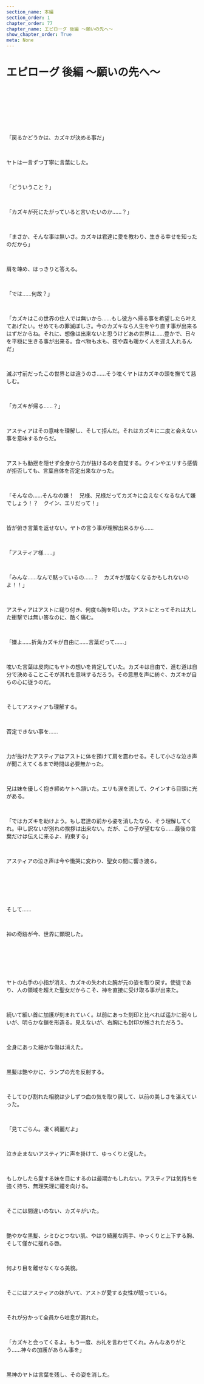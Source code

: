 ```yaml
---
section_name: 本編
section_order: 1
chapter_order: 77
chapter_name: エピローグ 後編 〜願いの先へ〜
show_chapter_order: True
meta: None
---
```


# エピローグ 後編 〜願いの先へ〜
<div class="novel_view" id="novel_honbun">
 <p id="L1">
 </p>
 <p id="L2">
  <br/>
 </p>
 <p id="L3">
  <br/>
 </p>
 <p id="L4">
  <br/>
 </p>
 <p id="L5">
  <br/>
 </p>
 <p id="L6">
  「戻るかどうかは、カズキが決める事だ」
 </p>
 <p id="L7">
  <br/>
 </p>
 <p id="L8">
  ヤトは一言ずつ丁寧に言葉にした。
 </p>
 <p id="L9">
  <br/>
 </p>
 <p id="L10">
  「どういうこと？」
 </p>
 <p id="L11">
  <br/>
 </p>
 <p id="L12">
  「カズキが死にたがっていると言いたいのか……？」
 </p>
 <p id="L13">
  <br/>
 </p>
 <p id="L14">
  「まさか、そんな事は無いさ。カズキは君達に愛を教わり、生きる幸せを知ったのだから」
 </p>
 <p id="L15">
  <br/>
 </p>
 <p id="L16">
  肩を竦め、はっきりと答える。
 </p>
 <p id="L17">
  <br/>
 </p>
 <p id="L18">
  「では……何故？」
 </p>
 <p id="L19">
  <br/>
 </p>
 <p id="L20">
  「カズキはこの世界の住人では無いから……もし彼方へ帰る事を希望したら叶えてあげたい。せめてもの罪滅ぼしさ。今のカズキなら人生をやり直す事が出来るはずだからね。それに、想像は出来ないと思うけどあの世界は……豊かで、日々を平穏に生きる事が出来る。食べ物も水も、夜や森も暖かく人を迎え入れるんだ」
 </p>
 <p id="L21">
  <br/>
 </p>
 <p id="L22">
  滅ぶ寸前だったこの世界とは違うのさ……そう呟くヤトはカズキの頭を撫でて慈しむ。
 </p>
 <p id="L23">
  <br/>
 </p>
 <p id="L24">
  「カズキが帰る……？」
 </p>
 <p id="L25">
  <br/>
 </p>
 <p id="L26">
  アスティアはその意味を理解し、そして拒んだ。それはカズキに二度と会えない事を意味するからだ。
 </p>
 <p id="L27">
  <br/>
 </p>
 <p id="L28">
  アストも動揺を隠せず全身から力が抜けるのを自覚する。クインやエリすら感情が拒否しても、言葉自体を否定出来なかった。
 </p>
 <p id="L29">
  <br/>
 </p>
 <p id="L30">
  「そんなの……そんなの嫌！　兄様、兄様だってカズキに会えなくなるなんて嫌でしょう！？　クイン、エリだって！」
 </p>
 <p id="L31">
  <br/>
 </p>
 <p id="L32">
  皆が俯き言葉を返せない。ヤトの言う事が理解出来るから……
 </p>
 <p id="L33">
  <br/>
 </p>
 <p id="L34">
  「アスティア様……」
 </p>
 <p id="L35">
  <br/>
 </p>
 <p id="L36">
  「みんな……なんで黙っているの……？　カズキが居なくなるかもしれないのよ！！」
 </p>
 <p id="L37">
  <br/>
 </p>
 <p id="L38">
  アスティアはアストに縋り付き、何度も胸を叩いた。アストにとってそれは大した衝撃では無い筈なのに、酷く痛む。
 </p>
 <p id="L39">
  <br/>
 </p>
 <p id="L40">
  「嫌よ……折角カズキが自由に……言葉だって……」
 </p>
 <p id="L41">
  <br/>
 </p>
 <p id="L42">
  呟いた言葉は皮肉にもヤトの想いを肯定していた。カズキは自由で、進む道は自分で決めることこそが其れを意味するだろう。その意思を声に紡ぐ、カズキが自らの心に従うのだ。
 </p>
 <p id="L43">
  <br/>
 </p>
 <p id="L44">
  そしてアスティアも理解する。
 </p>
 <p id="L45">
  <br/>
 </p>
 <p id="L46">
  否定できない事を……
 </p>
 <p id="L47">
  <br/>
 </p>
 <p id="L48">
  力が抜けたアスティアはアストに体を預けて肩を震わせる。そして小さな泣き声が聞こえてくるまで時間は必要無かった。
 </p>
 <p id="L49">
  <br/>
 </p>
 <p id="L50">
  兄は妹を優しく抱き締めヤトへ頷いた。エリも涙を流して、クインすら目頭に光がある。
 </p>
 <p id="L51">
  <br/>
 </p>
 <p id="L52">
  「ではカズキを助けよう。もし君達の前から姿を消したなら、そう理解してくれ。申し訳ないが別れの挨拶は出来ない。だが、この子が望むなら……最後の言葉だけは伝えに来るよ、約束する」
 </p>
 <p id="L53">
  <br/>
 </p>
 <p id="L54">
  アスティアの泣き声は今や慟哭に変わり、聖女の間に響き渡る。
 </p>
 <p id="L55">
  <br/>
 </p>
 <p id="L56">
  <br/>
 </p>
 <p id="L57">
  <br/>
 </p>
 <p id="L58">
  そして……
 </p>
 <p id="L59">
  <br/>
 </p>
 <p id="L60">
  神の奇跡が今、世界に顕現した。
 </p>
 <p id="L61">
  <br/>
 </p>
 <p id="L62">
  <br/>
 </p>
 <p id="L63">
  <br/>
 </p>
 <p id="L64">
  ヤトの右手の小指が消え、カズキの失われた腕が元の姿を取り戻す。使徒であり、人の領域を超えた聖女だからこそ、神を直接に受け取る事が出来た。
 </p>
 <p id="L65">
  <br/>
 </p>
 <p id="L66">
  続いて細い首に加護が刻まれていく。以前にあった刻印と比べれば遥かに弱々しいが、明らかな鎖を形造る。見えないが、右胸にも封印が施されただろう。
 </p>
 <p id="L67">
  <br/>
 </p>
 <p id="L68">
  全身にあった細かな傷は消えた。
 </p>
 <p id="L69">
  <br/>
 </p>
 <p id="L70">
  黒髪は艶やかに、ランプの光を反射する。
 </p>
 <p id="L71">
  <br/>
 </p>
 <p id="L72">
  そしてひび割れた相貌は少しずつ血の気を取り戻して、以前の美しさを湛えていった。
 </p>
 <p id="L73">
  <br/>
 </p>
 <p id="L74">
  「見てごらん。凄く綺麗だよ」
 </p>
 <p id="L75">
  <br/>
 </p>
 <p id="L76">
  泣き止まないアスティアに声を掛けて、ゆっくりと促した。
 </p>
 <p id="L77">
  <br/>
 </p>
 <p id="L78">
  もしかしたら愛する妹を目にするのは最期かもしれない。アスティアは気持ちを強く持ち、無理矢理に瞳を向ける。
 </p>
 <p id="L79">
  <br/>
 </p>
 <p id="L80">
  そこには間違いのない、カズキがいた。
 </p>
 <p id="L81">
  <br/>
 </p>
 <p id="L82">
  艶やかな黒髪、シミひとつない肌、やはり綺麗な両手、ゆっくりと上下する胸、そして僅かに揺れる唇。
 </p>
 <p id="L83">
  <br/>
 </p>
 <p id="L84">
  何より目を離せなくなる美貌。
 </p>
 <p id="L85">
  <br/>
 </p>
 <p id="L86">
  そこにはアスティアの妹がいて、アストが愛する女性が眠っている。
 </p>
 <p id="L87">
  <br/>
 </p>
 <p id="L88">
  それが分かって全員から吐息が漏れた。
 </p>
 <p id="L89">
  <br/>
 </p>
 <p id="L90">
  「カズキと会ってくるよ。もう一度、お礼を言わせてくれ。みんなありがとう……神々の加護があらん事を」
 </p>
 <p id="L91">
  <br/>
 </p>
 <p id="L92">
  黒神のヤトは言葉を残し、その姿を消した。
 </p>
 <p id="L93">
  <br/>
 </p>
 <p id="L94">
  <br/>
 </p>
 <p id="L95">
  <br/>
 </p>
 <p id="L96">
  <br/>
 </p>
 <p id="L97">
  <br/>
 </p>
 <p id="L98">
  <br/>
 </p>
 <p id="L99">
  <br/>
 </p>
 <p id="L100">
  <br/>
 </p>
 <p id="L101">
  <br/>
 </p>
 <p id="L102">
  <br/>
 </p>
 <p id="L103">
  <br/>
 </p>
 <p id="L104">
  <br/>
 </p>
 <p id="L105">
  <br/>
 </p>
 <p id="L106">
  <br/>
 </p>
 <p id="L107">
  <br/>
 </p>
 <p id="L108">
  <br/>
 </p>
 <p id="L109">
  <br/>
 </p>
 <p id="L110">
  「ヤト……」
 </p>
 <p id="L111">
  <br/>
 </p>
 <p id="L112">
  カズキは蹲っていた道から体を起こした。
 </p>
 <p id="L113">
  <br/>
 </p>
 <p id="L114">
  そこはヤトとカズキが初めて会った路地裏だった。遠くにネオンの光もある。周囲にはゴミが散乱し、頭上の街灯はジジジと点滅を繰り返している。
 </p>
 <p id="L115">
  <br/>
 </p>
 <p id="L116">
  向こうから長身の男が歩いて来て、カズキはそちらを見たのだ。
 </p>
 <p id="L117">
  <br/>
 </p>
 <p id="L118">
  まるで焼き直しだが、違いは明らかだった。
 </p>
 <p id="L119">
  <br/>
 </p>
 <p id="L120">
  周囲に藤堂達三人のチンピラは転がっていないし、ヤトの髪は薄い金で真の顔そのままだ。胡散臭い黒髪でもなく、皮肉めいた笑みも張り付いてない。そして現実感が薄く、あの白い世界に似た場所なのだと分かった。
 </p>
 <p id="L121">
  <br/>
 </p>
 <p id="L122">
  何よりカズキの身体は小さな少女で、紺色した星空のワンピースを着ている。髪を触れば懐かしい髪飾りが揺れるのだ。
 </p>
 <p id="L123">
  <br/>
 </p>
 <p id="L124">
  記憶には思い出が残り、唇にはアストの柔らかな口付けの感触があった。思わず指を添え、僅かに赤らむ。不快感は無い。
 </p>
 <p id="L125">
  <br/>
 </p>
 <p id="L126">
  はっきりと憶えている。
 </p>
 <p id="L127">
  <br/>
 </p>
 <p id="L128">
  優しいロザリー
 </p>
 <p id="L129">
  <br/>
 </p>
 <p id="L130">
  可愛らしいアスティア
 </p>
 <p id="L131">
  <br/>
 </p>
 <p id="L132">
  クインやエリも
 </p>
 <p id="L133">
  <br/>
 </p>
 <p id="L134">
  他にも沢山の人々
 </p>
 <p id="L135">
  <br/>
 </p>
 <p id="L136">
  「アスト……」
 </p>
 <p id="L137">
  <br/>
 </p>
 <p id="L138">
  カズキは自分の在りようが変化している事を改めて自覚する。そしてそれが嫌じゃない。
 </p>
 <p id="L139">
  <br/>
 </p>
 <p id="L140">
  ふと自分の口から言葉が紡がれているのに気付いた。その声は間違いなく少女のもので……少しだけ低いけど、可愛らしい声。
 </p>
 <p id="L141">
  <br/>
 </p>
 <p id="L142">
  「カズキ、久しぶりだね。この路地で君に殴られたのが随分昔に感じるよ」
 </p>
 <p id="L143">
  <br/>
 </p>
 <p id="L144">
  「久しぶり……だね」
 </p>
 <p id="L145">
  <br/>
 </p>
 <p id="L146">
  もう黒い憎悪は感じない。ヤトに対する警戒も、自らの絶望すらも。
 </p>
 <p id="L147">
  <br/>
 </p>
 <p id="L148">
  「先ずは謝らせて欲しい、本当に済まなかった。君の意思を無視して僕の世界に飛ばしてしまった。そして刻印を刻み、多くの痛みと血を……」
 </p>
 <p id="L149">
  <br/>
 </p>
 <p id="L150">
  「ヤト、謝る必要、無い。
  <ruby>
   私
   <rp>
    (
   </rp>
   <rt>
    ・
   </rt>
   <rp>
    )
   </rp>
  </ruby>
  <ruby>
   な
   <rp>
    (
   </rp>
   <rt>
    ・
   </rt>
   <rp>
    )
   </rp>
  </ruby>
  <ruby>
   ら
   <rp>
    (
   </rp>
   <rt>
    ・
   </rt>
   <rp>
    )
   </rp>
  </ruby>
  大丈夫……」
 </p>
 <p id="L151">
  <br/>
 </p>
 <p id="L152">
  カズキは言葉が上手く操れないと知る。何やら少し制限を感じるのだ。それが言語不覚の刻印と直ぐに理解し、同時に階位も掴んだ。
 </p>
 <p id="L153">
  <br/>
 </p>
 <p id="L154">
  「聖女の刻印を封印する為、再び呪鎖を刻んだ。僕の責任だ……だけど刻印を消す事はしない。幾らでも罵ってくれていいよ」
 </p>
 <p id="L155">
  <br/>
 </p>
 <p id="L156">
  直ぐに首を横に振り、慈愛に溢れた瞳を向けた。そこには責める意思も、そして怒りも無い。
 </p>
 <p id="L157">
  <br/>
 </p>
 <p id="L158">
  「すまない……そして改めて感謝を。僕達の世界を救ってくれた。どうお礼を言ったらいいか……人の世界ではどうするのか、こんな時は自分の権能が恨めしいよ」
 </p>
 <p id="L159">
  <br/>
 </p>
 <p id="L160">
  漸く皮肉めいた笑みが浮かんだ。だけどヤトの皮肉はカズキには向いてはいない。
 </p>
 <p id="L161">
  <br/>
 </p>
 <p id="L162">
  「ヤト、言った。救いに、なる、と。その通り、だった……よ」
 </p>
 <p id="L163">
  <br/>
 </p>
 <p id="L164">
  カズキは全てを理解していた。刻印の意味も、ヤトの気持ちも、魔獣の存在も、聖女の在り様も。
 </p>
 <p id="L165">
  <br/>
 </p>
 <p id="L166">
  だから心は穏やかなままだ。
 </p>
 <p id="L167">
  <br/>
 </p>
 <p id="L168">
  寧ろ安らぎを感じる。元の世界の元の自分ならば決して知る事は無かっただろう。
 </p>
 <p id="L169">
  <br/>
 </p>
 <p id="L170">
  アスティアの様にとは言えないが、花が咲く様に笑う。
 </p>
 <p id="L171">
  <br/>
 </p>
 <p id="L172">
  「綺麗だ……美しい女の子になったね。正に聖女、何処までも深い慈愛を感じるよ。昔に在った白神を思い出す……もしかしたら君は……あの白神の生まれ変わりなのかもしれないね……不思議だ」
 </p>
 <p id="L173">
  <br/>
 </p>
 <p id="L174">
  カズキは首を傾げ、どうしたの？と聞いている。そこに言葉は無いが直ぐに分かるのだ。
 </p>
 <p id="L175">
  <br/>
 </p>
 <p id="L176">
  「ふふ、何でもないよ。しかし何で此処なんだい？　君ならもっと他の場所を用意出来ただろうに」
 </p>
 <p id="L177">
  <br/>
 </p>
 <p id="L178">
  「そろそろ、来る、知った。だから」
 </p>
 <p id="L179">
  <br/>
 </p>
 <p id="L180">
  「だからここ？　君らしいのかな……そうだ、要るかい？」
 </p>
 <p id="L181">
  <br/>
 </p>
 <p id="L182">
  懐から器用に煙草を取り出し、ヤトはグイとカズキに向けた。出会った時カズキが煙草を探していたからだ。ご丁寧にメンソールじゃないキツイものだった。親切なのか皮肉なのか分からないが、ヤトに悪戯じみた表情は見えない。
 </p>
 <p id="L183">
  <br/>
 </p>
 <p id="L184">
  「要らない……お酒、は？」
 </p>
 <p id="L185">
  <br/>
 </p>
 <p id="L186">
  「ああ、酒好きの酔いどれ聖女だったね。ちょっと待って……」
 </p>
 <p id="L187">
  <br/>
 </p>
 <p id="L188">
  ふと見ればその両手にはグラスが二つ。琥珀色の液体に丸い氷が浮かんでいる。薄く陽炎の様にユラユラと琥珀が揺れて、それがカズキの好きな酒と知れた。
 </p>
 <p id="L189">
  <br/>
 </p>
 <p id="L190">
  ニコリと笑い、小さな両手で受け取る。
 </p>
 <p id="L191">
  <br/>
 </p>
 <p id="L192">
  側から見れば背の高い男と少女が薄汚い路地裏で酒を酌み交わす姿に違和感が湧くだろう。だが今は二人しかいない。キンッとグラスを重ね、同時に口を付ける。
 </p>
 <p id="L193">
  <br/>
 </p>
 <p id="L194">
  「悪いけど酔わないからね？　これは本当のお酒じゃないから……」
 </p>
 <p id="L195">
  <br/>
 </p>
 <p id="L196">
  聞いているのかいないのか、カズキは気にせず、嬉しそうに喉を鳴らしている。
 </p>
 <p id="L197">
  <br/>
 </p>
 <p id="L198">
  「美味し」
 </p>
 <p id="L199">
  <br/>
 </p>
 <p id="L200">
  どうやらお気に召した様で、ヤトは安堵する。
 </p>
 <p id="L201">
  <br/>
 </p>
 <p id="L202">
  「それは良かった。もう煙草は要らないのかい？」
 </p>
 <p id="L203">
  <br/>
 </p>
 <p id="L204">
  両手でグラスを持ったままコクリと小さく頷くカズキは、何処から見ても可愛らしい少女だった。そのグラスを満たす液体が酒でなければもっと良かったかもしれない。
 </p>
 <p id="L205">
  <br/>
 </p>
 <p id="L206">
  「そうか。野暮だったかな」
 </p>
 <p id="L207">
  <br/>
 </p>
 <p id="L208">
  「ふふふ……でも、ありがと」
 </p>
 <p id="L209">
  <br/>
 </p>
 <p id="L210">
  ヤトは神でありながら聖女の美しさに目を奪われた。それ程にカズキの笑顔は綺麗だったのだ。
 </p>
 <p id="L211">
  <br/>
 </p>
 <p id="L212">
  「……やはり聖女は凄いね、びっくりだ」
 </p>
 <p id="L213">
  <br/>
 </p>
 <p id="L214">
  肩を竦めて表情を変える。今から大事な話をするのだから当然だろう。
 </p>
 <p id="L215">
  <br/>
 </p>
 <p id="L216">
  「カズキ……君に話がある」
 </p>
 <p id="L217">
  <br/>
 </p>
 <p id="L218">
  「はい」
 </p>
 <p id="L219">
  <br/>
 </p>
 <p id="L220">
  二人の手からグラスは消え、そしてそれを驚きもしない。
 </p>
 <p id="L221">
  <br/>
 </p>
 <p id="L222">
  「生きる世界を選んで欲しい。どちらを選んでも僕は全てを賭けて助けるつもりだ。君には幸せになって欲しいからね」
 </p>
 <p id="L223">
  <br/>
 </p>
 <p id="L224">
  身体は既に修復し、いつでも目を覚ませる。青年に戻す事も出来るし、元の世界なら刻印の力も消える。言語不覚も今の様に君を邪魔したりしない。心の平穏は勿論そのまま、安らぎも幸せな記憶もしっかりと残るから安心して欲しい。
 </p>
 <p id="L225">
  <br/>
 </p>
 <p id="L226">
  もう一度人生をやり直す事だって可能だろうし、出来るだけ援助するから。
 </p>
 <p id="L227">
  <br/>
 </p>
 <p id="L228">
  そう説明を尽くしたヤトは口を噤む。
 </p>
 <p id="L229">
  <br/>
 </p>
 <p id="L230">
  聞いていたカズキは、瞳を伏せて静かな吐息を吐いた。そして周囲を見回すと、積み重ねた段ボールに腰を下ろしてユラユラと体を揺らした。
 </p>
 <p id="L231">
  <br/>
 </p>
 <p id="L232">
  「不思議、まるで……本物」
 </p>
 <p id="L233">
  <br/>
 </p>
 <p id="L234">
  「ああ」
 </p>
 <p id="L235">
  <br/>
 </p>
 <p id="L236">
  サワサワと段ボールを撫で、もう一度瞳を伏せる。
 </p>
 <p id="L237">
  <br/>
 </p>
 <p id="L238">
  「私の、知ってる、でしょ？」
 </p>
 <p id="L239">
  <br/>
 </p>
 <p id="L240">
  「まさか……僕にそんな力は無いよ。過去と違って人の心は水の様に揺蕩い、空の様に色を変える。それは世界を
  <ruby>
   違え
   <rp>
    (
   </rp>
   <rt>
    たがえ
   </rt>
   <rp>
    )
   </rp>
  </ruby>
  ても一緒だと学んだからね」
 </p>
 <p id="L241">
  <br/>
 </p>
 <p id="L242">
  「そう？」
 </p>
 <p id="L243">
  <br/>
 </p>
 <p id="L244">
  「間違いない、ホントだ」
 </p>
 <p id="L245">
  <br/>
 </p>
 <p id="L246">
  翡翠色の瞳を向け、その小さな唇で言葉を紡ぐ。
 </p>
 <p id="L247">
  <br/>
 </p>
 <p id="L248">
  「私の願い……それは……」
 </p>
 <p id="L249">
  <br/>
 </p>
 <p id="L250">
  <br/>
 </p>
 <p id="L251">
  <br/>
 </p>
 <p id="L252">
  <br/>
 </p>
 <p id="L253">
  <br/>
 </p>
 <p id="L254">
  <br/>
 </p>
 <p id="L255">
  <br/>
 </p>
 <p id="L256">
  <br/>
 </p>
 <p id="L257">
  <br/>
 </p>
 <p id="L258">
  <br/>
 </p>
 <p id="L259">
  <br/>
 </p>
 <p id="L260">
  <br/>
 </p>
 <p id="L261">
  <br/>
 </p>
 <p id="L262">
  <br/>
 </p>
 <p id="L263">
  <br/>
 </p>
 <p id="L264">
  <br/>
 </p>
 <p id="L265">
  <br/>
 </p>
 <p id="L266">
  <br/>
 </p>
 <p id="L267">
  <br/>
 </p>
 <p id="L268">
  <br/>
 </p>
 <p id="L269">
  <br/>
 </p>
 <p id="L270">
  <br/>
 </p>
 <p id="L271">
  <br/>
 </p>
 <p id="L272">
  <br/>
 </p>
 <p id="L273">
  <br/>
 </p>
 <p id="L274">
  <br/>
 </p>
 <p id="L275">
  <br/>
 </p>
 <p id="L276">
  <br/>
 </p>
 <p id="L277">
  ○ ○ ○ ○ ○ ○ ○ ○ ○ ○ ○ ○ ○ ○
 </p>
 <p id="L278">
  <br/>
 </p>
 <p id="L279">
  <br/>
 </p>
 <p id="L280">
  <br/>
 </p>
 <p id="L281">
  <br/>
 </p>
 <p id="L282">
  <br/>
 </p>
 <p id="L283">
  <br/>
 </p>
 <p id="L284">
  ヤトが姿を消してから時間はそう経っていない。
 </p>
 <p id="L285">
  <br/>
 </p>
 <p id="L286">
  クインが先ほど継ぎ足した暖炉の薪がパチリと弾け、アスティアは其方を見た。その暖炉の上にはカズキのナイフが飾られていて、澄んだ翡翠の色を思い出させる。
 </p>
 <p id="L287">
  <br/>
 </p>
 <p id="L288">
  でも、横たわるカズキの目蓋は閉じたまま。
 </p>
 <p id="L289">
  <br/>
 </p>
 <p id="L290">
  今にも消えてしまいそうで、アスティアは抱き締めたくなる。でも、触れた瞬間にフッといなくなったらと、直ぐ近くで見守るくらいしか出来ない。隣にはアストがいて、きっと同じ気持ちなのだと思った。その視線は決してカズキから離れたりせず、その想いの強さを理解させる。
 </p>
 <p id="L291">
  <br/>
 </p>
 <p id="L292">
  もう随分な夜半だが、クインもエリも寝なさいとは口にしない。クインには珍しく周囲の気配りを忘れている様だ。
 </p>
 <p id="L293">
  <br/>
 </p>
 <p id="L294">
  「カズキが……」
 </p>
 <p id="L295">
  <br/>
 </p>
 <p id="L296">
  ふとアストが話し始めた。独り言と思わせる程の小さな声だが、不思議と皆に届く。
 </p>
 <p id="L297">
  <br/>
 </p>
 <p id="L298">
  「癒しの光が溢れる前、カズキが話し掛けて来たんだ。もう全てが終わったと諦めていた。魔獣に囲まれて……リンディアとみんなの最期を覚悟したよ。そんな時、声が聞こえて」
 </p>
 <p id="L299">
  <br/>
 </p>
 <p id="L300">
  幻聴なんかじゃない……初めて聞いたのに、それが誰なのか直ぐに分かった。アストはカズキから視線を外さないまま呟く。
 </p>
 <p id="L301">
  <br/>
 </p>
 <p id="L302">
  「最初はアスト、と。その後はゴメンなさいって……今も何を謝ったのか分からないんだ。謝るのは自分の方なのに……そして、ありがとうって、私を見た。助けるから、大丈夫だよって……酷く肩が痛いだろうに、笑顔を見せて」
 </p>
 <p id="L303">
  <br/>
 </p>
 <p id="L304">
  アストはアスティアの前で泣いた事など無い。強く誇りある騎士として、妹を守る兄として、リンディアの王子として弱さを見せたりしないからだ。
 </p>
 <p id="L305">
  <br/>
 </p>
 <p id="L306">
  だけど……今は我慢など出来ないし、したくない。
 </p>
 <p id="L307">
  <br/>
 </p>
 <p id="L308">
  アストの碧眼から一筋の涙が落ちた。
 </p>
 <p id="L309">
  <br/>
 </p>
 <p id="L310">
  「何で謝ったのか聞きたい……失いたくないんだ。カズキの意思を無視してでも掴んでいたい……」
 </p>
 <p id="L311">
  <br/>
 </p>
 <p id="L312">
  「兄様……」
 </p>
 <p id="L313">
  <br/>
 </p>
 <p id="L314">
  「情け無いよ。ついさっきアスティアの声に応えなかったのに……私は……」
 </p>
 <p id="L315">
  <br/>
 </p>
 <p id="L316">
  俯いたアストにアスティアは手を伸ばす。そんな兄は決して弱い訳じゃない。愛する人が消えてしまうと知った者に涙が浮かんだとしても、その涙に弱さを感じたりしないのだから。
 </p>
 <p id="L317">
  <br/>
 </p>
 <p id="L318">
  「あ……」
 </p>
 <p id="L319">
  <br/>
 </p>
 <p id="L320">
  その時、エリから小さな呟きが漏れる。
 </p>
 <p id="L321">
  <br/>
 </p>
 <p id="L322">
  「殿下……アスティア様……」
 </p>
 <p id="L323">
  <br/>
 </p>
 <p id="L324">
  そしてクインも両手を口に当て、目を見開いて二人に声を掛けた。
 </p>
 <p id="L325">
  <br/>
 </p>
 <p id="L326">
  侍女達の視線は全く動かない。
 </p>
 <p id="L327">
  <br/>
 </p>
 <p id="L328">
  サラ……サラサラ……
 </p>
 <p id="L329">
  <br/>
 </p>
 <p id="L330">
  真っ白で柔らかな掛け布が擦れる音。
 </p>
 <p id="L331">
  <br/>
 </p>
 <p id="L332">
  その白は聖女に掛かっている。
 </p>
 <p id="L333">
  <br/>
 </p>
 <p id="L334">
  そしてそれはハラリと少しだけ落ちた。
 </p>
 <p id="L335">
  <br/>
 </p>
 <p id="L336">
  眠っていた聖女がゆっくりと上半身を起こしたからだ。
 </p>
 <p id="L337">
  <br/>
 </p>
 <p id="L338">
  <br/>
 </p>
 <p id="L339">
  <br/>
 </p>
 <p id="L340">
  <br/>
 </p>
 <p id="L341">
  <br/>
 </p>
 <p id="L342">
  <br/>
 </p>
 <p id="L343">
  <br/>
 </p>
 <p id="L344">
  <br/>
 </p>
 <p id="L345">
  <br/>
 </p>
 <p id="L346">
  <br/>
 </p>
 <p id="L347">
  <br/>
 </p>
 <p id="L348">
  優しい微笑が……暖かい笑顔が浮かぶ。美しい瞳は、どこまでも綺麗な翡翠色。短くなった黒髪はフワフワと靡いて命を吹き返した。
 </p>
 <p id="L349">
  <br/>
 </p>
 <p id="L350">
  皆が強く望んだ願い、いつの日か聖女が言葉を……その唇から名を紡いでくれたなら。
 </p>
 <p id="L351">
  <br/>
 </p>
 <p id="L352">
  それは、どんなに幸せな事だろう……と。
 </p>
 <p id="L353">
  <br/>
 </p>
 <p id="L354">
  <br/>
 </p>
 <p id="L355">
  <br/>
 </p>
 <p id="L356">
  <br/>
 </p>
 <p id="L357">
  <br/>
 </p>
 <p id="L358">
  「エリ」
 </p>
 <p id="L359">
  <br/>
 </p>
 <p id="L360">
  <br/>
 </p>
 <p id="L361">
  カズキは驚きで腰を床に落としてしまったエリを見た。
 </p>
 <p id="L362">
  <br/>
 </p>
 <p id="L363">
  <br/>
 </p>
 <p id="L364">
  「クイン」
 </p>
 <p id="L365">
  <br/>
 </p>
 <p id="L366">
  <br/>
 </p>
 <p id="L367">
  癖毛を気にもせず、今も両手で口を塞ぎ、薄らと涙を湛えたクインも。
 </p>
 <p id="L368">
  <br/>
 </p>
 <p id="L369">
  <br/>
 </p>
 <p id="L370">
  「アスティア」
 </p>
 <p id="L371">
  <br/>
 </p>
 <p id="L372">
  <br/>
 </p>
 <p id="L373">
  その声は少しだけ擦れているが、聖女によく似合って美しい。瞳はしっかりとアスティアを捉えている。アスティアは涙でカズキが見えなくなって何度も目を拭う。なのにその涙は次々と溢れてくる。
 </p>
 <p id="L374">
  <br/>
 </p>
 <p id="L375">
  <br/>
 </p>
 <p id="L376">
  「アスト」
 </p>
 <p id="L377">
  <br/>
 </p>
 <p id="L378">
  <br/>
 </p>
 <p id="L379">
  翡翠色がキラキラと光を放ち、それは遠いボタニ湖を思い出させた。アストの胸にどこまでも熱い、強い、激しい感情が隆起する。それは斬ることの出来ない風、押し寄せる波、降り注ぐ雨。フルフルと震える手は決して止まらない。それでも無理矢理にその手を伸ばす。何故か酷く重い。
 </p>
 <p id="L380">
  <br/>
 </p>
 <p id="L381">
  <br/>
 </p>
 <p id="L382">
  <br/>
 </p>
 <p id="L383">
  <br/>
 </p>
 <p id="L384">
  <br/>
 </p>
 <p id="L385">
  「ただいま」
 </p>
 <p id="L386">
  <br/>
 </p>
 <p id="L387">
  <br/>
 </p>
 <p id="L388">
  <br/>
 </p>
 <p id="L389">
  <br/>
 </p>
 <p id="L390">
  <br/>
 </p>
 <p id="L391">
  そして……
 </p>
 <p id="L392">
  <br/>
 </p>
 <p id="L393">
  4人は一斉に、聖女の元へ飛び込んだ。
 </p>
 <p id="L394">
  <br/>
 </p>
 <p id="L395">
  <br/>
 </p>
 <p id="L396">
  <br/>
 </p>
 <p id="L397">
  <br/>
 </p>
 <p id="L398">
  <br/>
 </p>
 <p id="L399">
  <br/>
 </p>
 <p id="L400">
  <br/>
 </p>
 <p id="L401">
  <br/>
 </p>
 <p id="L402">
  <br/>
 </p>
 <p id="L403">
  <br/>
 </p>
 <p id="L404">
  <br/>
 </p>
 <p id="L405">
  <br/>
 </p>
 <p id="L406">
  <br/>
 </p>
</div>

